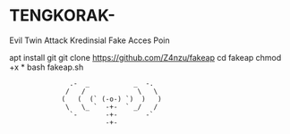# TENGKORAK-

Evil Twin Attack Kredinsial Fake Acces Poin


apt install git
git clone https://github.com/Z4nzu/fakeap
cd fakeap
chmod +x *
bash fakeap.sh

                   .-  _           _  -.
                  /   /             \   \
                 (   (  (` (-o-) `)  )   )
                  \   \_ `  -+-  ` _/   /
                   `-       -+-       -`
                            -+- 
